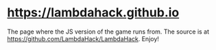# https://lambdahack.github.io
The page where the JS version of the game runs from. The source is at https://github.com/LambdaHack/LambdaHack. Enjoy!

